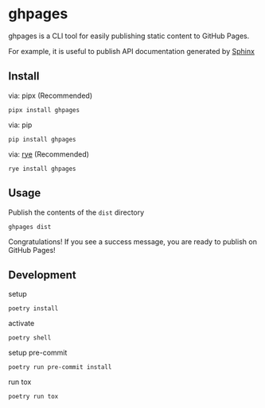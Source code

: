 # ghpages

ghpages is a CLI tool for easily publishing static content to GitHub Pages.

For example, it is useful to publish API documentation generated by [Sphinx](https://www.sphinx-doc.org/en/master/)

## Install

via: pipx (Recommended)
```
pipx install ghpages
```

via: pip
```
pip install ghpages
```

via: [rye](https://rye-up.com/) (Recommended)
```
rye install ghpages
```

## Usage

Publish the contents of the `dist` directory
```shell
ghpages dist
```

Congratulations! If you see a success message, you are ready to publish on GitHub Pages!

## Development

setup
```console
poetry install
```

activate
```console
poetry shell
```

setup pre-commit
```console
poetry run pre-commit install
```

run tox
```console
poetry run tox
```
